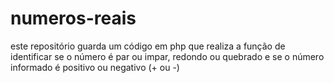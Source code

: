 # numeros-reais
este repositório guarda um código em php que realiza a função de identificar se o número é par ou impar, redondo ou quebrado e se o número informado é positivo ou negativo (+ ou -)
